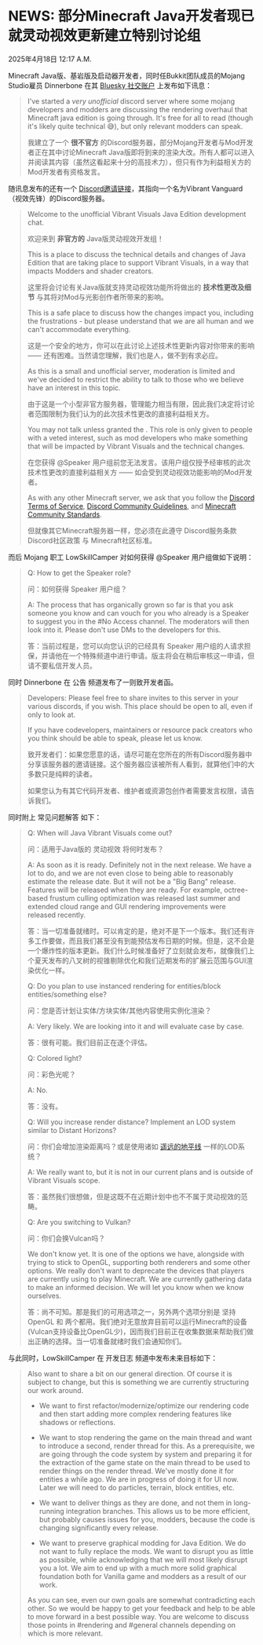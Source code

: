 # NEWS: 部分Minecraft Java开发者现已就灵动视效更新建立特别讨论组

2025年4月18日 12:17 A.M. 

Minecraft Java版、基岩版及启动器开发者，同时任Bukkit团队成员的Mojang Studio雇员 Dinnerbone 在其 [Bluesky 社交账户](https://bsky.app/profile/dinnerbone.com/post/3lmziytg3qk2a) 上发布如下讯息：

> I've started a _very unofficial_ discord server where some mojang developers and modders are discussing the rendering overhaul that Minecraft java edition is going through. It's free for all to read (though it's likely quite technical 😅), but only relevant modders can speak.
> 
> 我建立了一个 **很不官方** 的Discord服务器，部分Mojang开发者与Mod开发者正在其中讨论Minecraft Java版即将到来的渲染大改。所有人都可以进入并阅读其内容（虽然这看起来十分的高技术力），但只有作为利益相关方的Mod开发者有资格发言。
> 

随讯息发布的还有一个 [Discord邀请链接](http://discord.gg/eWmK8p565c)，其指向一个名为Vibrant Vanguard（视效先锋）的Discord服务器。

> Welcome to the unofficial Vibrant Visuals Java Edition development chat.
> 
> 欢迎来到 **非官方的** Java版灵动视效开发组！
> 
> This is a place to discuss the technical details and changes of Java Edition that are taking place to support Vibrant Visuals, in a way that impacts Modders and shader creators.
> 
> 这里将会讨论有关Java版就支持灵动视效功能所将做出的 **技术性更改及细节** 与其将对Mod与光影创作者所带来的影响。
> 
> This is a safe place to discuss how the changes impact you, including the frustrations - but please understand that we are all human and we can't accommodate everything.
> 
> 这是一个安全的地方，你可以在此讨论上述技术性更新内容对你带来的影响 —— 还有困难。当然请您理解，我们也是人，做不到有求必应。
> 
>As this is a small and unofficial server, moderation is limited and we've decided to restrict the ability to talk to those who we believe have an interest in this topic.
> 
> 由于这是一个小型非官方服务器，管理能力相当有限，因此我们决定将讨论者范围限制为我们认为的此次技术性更改的直接利益相关方。
> 
> You may not talk unless granted the . This role is only given to people with a veted interest, such as mod developers who make something that will be impacted by Vibrant Visuals and the technical changes.
> 
> 在您获得 @Speaker 用户组前您无法发言。该用户组仅授予经审核的此次技术性更改的直接利益相关方 —— 如会受到灵动视效功能影响的Mod开发者。
> 
> As with any other Minecraft server, we ask that you follow the [Discord Terms of Service](https://discord.com/terms), [Discord Community Guidelines](https://discord.com/guidelines), and [Minecraft Community Standards](https://www.minecraft.net/en-us/community-standards).
> 
> 但就像其它Minecraft服务器一样，您必须在此遵守 Discord服务条款 Discord社区政策 与 Minecraft社区标准。
>

而后 Mojang 职工 LowSkillCamper 对如何获得 @Speaker 用户组做如下说明：

> Q: How to get the Speaker role?
>
> 问：如何获得 Speaker 用户组？
> 
> A: The process that has organically grown so far is that you ask someone you know and can vouch for you who already is a Speaker to suggest you in the #No Access channel. The moderators will then look into it. Please don't use DMs to the developers for this.
> 
> 答：当前过程是，您可以向您认识的已经具有 Speaker 用户组的人请求担保，并请他在一个特殊频道中进行申请。版主将会在稍后审核这一申请，但请不要私信开发人员。
> 

同时 Dinnerbone 在 公告 频道发布了一则致开发者函。

> Developers: Please feel free to share invites to this server in your various discords, if you wish. This place should be open to all, even if only to look at.
>
>If you have codevelopers, maintainers or resource pack creators who you think should be able to speak, please let us know.
>
> 致开发者们：如果您愿意的话，请尽可能在您所在的所有Discord服务器中分享该服务器的邀请链接。这个服务器应该被所有人看到，就算他们中的大多数只是纯粹的读者。
>
> 如果您认为有其它代码开发者、维护者或资源包创作者需要发言权限，请告诉我们。
>

同时附上 常见问题解答 如下：

> Q: When will Java Vibrant Visuals come out?
> 
> 问：适用于Java版的 灵动视效 将何时发布？
> 
> A: As soon as it is ready. Definitely not in the next release. We have a lot to do, and we are not even close to being able to reasonably estimate the release date. But it will not be a "Big Bang" release. Features will be released when they are ready. For example, octree-based frustum culling optimization was released last summer and extended cloud range and GUI rendering improvements were released recently.
> 
> 答：当一切准备就绪时。可以肯定的是，绝对不是下一个版本。我们还有许多工作要做，而且我们甚至没有到能预估发布日期的时候。但是，这不会是一个爆炸性的版本更新。我们什么时候准备好了立刻就会发布，就像我们上个夏天发布的八叉树的视锥剔除优化和我们近期发布的扩展云范围与GUI渲染优化一样。
> 
> Q: Do you plan to use instanced rendering for entities/block entities/something else?
>
> 问：您是否计划让实体/方块实体/其他内容使用实例化渲染？
> 
> A: Very likely. We are looking into it and will evaluate case by case.
> 
> 答：很有可能。我们目前正在逐个评估。
> 
> Q: Colored light?
>
> 问：彩色光呢？
> 
> A: No.
>
> 答：没有。
> 
> Q: Will you increase render distance? Implement an LOD system similar to Distant Horizons?
>
> 问：你们会增加渲染距离吗？或是使用诸如 [遥远的地平线](https://www.mcmod.cn/class/5009.html) 一样的LOD系统？
>
> A: We really want to, but it is not in our current plans and is outside of Vibrant Visuals scope.
> 
> 答：虽然我们很想做，但是这既不在近期计划中也不不属于灵动视效的范畴。
> 
> Q: Are you switching to Vulkan?
>
> 问：你们会换Vulcan吗？
>
> We don't know yet. It is one of the options we have, alongside with trying to stick to OpenGL, supporting both renderers and some other options. We really don't want to deprecate the devices that players are currently using to play Minecraft. We are currently gathering data to make an informed decision. We will let you know when we know ourselves.
>
> 答：尚不可知。那是我们的可用选项之一，另外两个选项分别是 坚持OpenGL 和 两个都用。我们绝对无意放弃目前可以运行Minecraft的设备(Vulcan支持设备比OpenGL少)，因而我们目前正在收集数据来帮助我们做出正确的选择。当一切准备就绪时我们会通知你们。
>

与此同时，LowSkillCamper 在 开发日志 频道中发布未来目标如下：

> Also want to share a bit on our general direction. Of course it is subject to change, but this is something we are currently structuring our work around.
> 
> - We want to first refactor/modernize/optimize our rendering code and then start adding more complex rendering features like shadows or reflections.
> 
> - We want to stop rendering the game on the main thread and want to introduce a second, render thread for this. As a prerequisite, we are going through the code system by system and preparing it for the extraction of the game state on the main thread to be used to render things on the render thread. We've mostly done it for entities a while ago. We are in progress of doing it for UI now. Later we will need to do particles, terrain, block entities, etc.
> 
> - We want to deliver things as they are done, and not them in long-running integration branches. This allows us to be more efficient, but probably causes issues for you, modders, because the code is changing significantly every release.
> 
> - We want to preserve graphical modding for Java Edition. We do not want to fully replace the mods. We want to disrupt you as little as possible, while acknowledging that we will most likely disrupt you a lot. We aim to end up with a much more solid graphical foundation both for Vanilla game and modders as a result of our work.
> 
> As you can see, even our own goals are somewhat contradicting each other. So we would be happy to get your feedback and help to be able to move forward in a best possible way. You are welcome to discuss those points in #rendering  and #general channels depending on which is more relevant.
>
